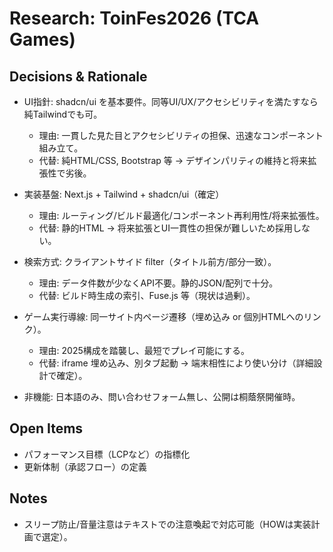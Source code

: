 # Research: ToinFes2026 (TCA Games)

## Decisions & Rationale
- UI指針: shadcn/ui を基本要件。同等UI/UX/アクセシビリティを満たすなら純Tailwindでも可。
  - 理由: 一貫した見た目とアクセシビリティの担保、迅速なコンポーネント組み立て。
  - 代替: 純HTML/CSS, Bootstrap 等 → デザインパリティの維持と将来拡張性で劣後。

- 実装基盤: Next.js + Tailwind + shadcn/ui（確定）
  - 理由: ルーティング/ビルド最適化/コンポーネント再利用性/将来拡張性。
  - 代替: 静的HTML → 将来拡張とUI一貫性の担保が難しいため採用しない。

- 検索方式: クライアントサイド filter（タイトル前方/部分一致）。
  - 理由: データ件数が少なくAPI不要。静的JSON/配列で十分。
  - 代替: ビルド時生成の索引、Fuse.js 等（現状は過剰）。

- ゲーム実行導線: 同一サイト内ページ遷移（埋め込み or 個別HTMLへのリンク）。
  - 理由: 2025構成を踏襲し、最短でプレイ可能にする。
  - 代替: iframe 埋め込み、別タブ起動 → 端末相性により使い分け（詳細設計で確定）。

- 非機能: 日本語のみ、問い合わせフォーム無し、公開は桐蔭祭開催時。

## Open Items
- パフォーマンス目標（LCPなど）の指標化
- 更新体制（承認フロー）の定義

## Notes
- スリープ防止/音量注意はテキストでの注意喚起で対応可能（HOWは実装計画で選定）。

